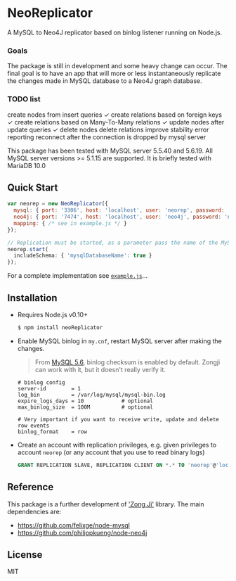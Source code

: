 # NeoReplicator
A MySQL to Neo4J replicator based on binlog listener running on Node.js.

### Goals

The package is still in development and some heavy change can occur.
The final goal is to have an app that will more or less instantaneously replicate the changes made in MySQL database to a Neo4J graph database.

### TODO list

create nodes from insert queries ✓
create relations based on foreign keys ✓
create relations based on Many-To-Many relations ✓
update nodes after update queries ✓
delete nodes
delete relations
improve stability
error reporting
reconnect after the connection is dropped by mysql server

This package has been tested with MySQL server 5.5.40 and 5.6.19. All MySQL server versions >= 5.1.15 are supported.
It is briefly tested with MariaDB 10.0

## Quick Start

```javascript
var neorep = new NeoReplicator({
  mysql: { port: '3306', host: 'localhost', user: 'neorep', password: 'neorep' },
  neo4j: { port: '7474', host: 'localhost', user: 'neo4j', password: 'neo4j' },
  mapping: { /* see in example.js */ }
});

// Replication must be started, as a parameter pass the name of the MySQL database to replicate
neorep.start(
  includeSchema: { 'mysqlDatabaseName': true }
});
```

For a complete implementation see [`example.js`](example.js)...

## Installation

* Requires Node.js v0.10+

  ```bash
  $ npm install neoReplicator
  ```

* Enable MySQL binlog in `my.cnf`, restart MySQL server after making the changes.
  > From [MySQL 5.6](https://dev.mysql.com/doc/refman/5.6/en/replication-options-binary-log.html), binlog checksum is enabled by default. Zongji can work with it, but it doesn't really verify it.

  ```
  # binlog config
  server-id        = 1
  log_bin          = /var/log/mysql/mysql-bin.log
  expire_logs_days = 10            # optional
  max_binlog_size  = 100M          # optional

  # Very important if you want to receive write, update and delete row events
  binlog_format    = row
  ```
* Create an account with replication privileges, e.g. given privileges to account `neorep` (or any account that you use to read binary logs)

  ```sql
  GRANT REPLICATION SLAVE, REPLICATION CLIENT ON *.* TO 'neorep'@'localhost'
  ```

## Reference

This package is a further development of ['Zong Ji'](https://github.com/nevill/zongji) library.
The main dependencies are:

* https://github.com/felixge/node-mysql
* https://github.com/philippkueng/node-neo4j

## License
MIT

